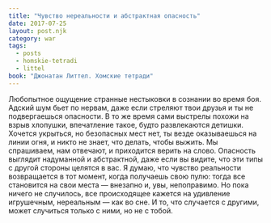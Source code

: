 ```yaml
---
title: "Чувство нереальности и абстрактная опасность"
date: 2017-07-25
layout: post.njk
category: war
tags:
  - posts
  - homskie-tetradi
  - littel
book: "Джонатан Литтел. Хомские тетради"
---
```


Любопытное ощущение странные нестыковки в сознании во время боя. Адский шум бьет по нервам, даже если стреляют твои друзья и ты не подвергаешься опасности. В то же время сами выстрелы похожи на взрыв хлопушки, впечатление такое, будто развлекаются детишки. Хочется укрыться, но безопасных мест нет, ты везде оказываешься на линии огня, и никто не знает, что делать, чтобы выжить. Мы спрашиваем, нам отвечают, и приходится верить на слово. Опасность выглядит надуманной и абстрактной, даже если вы видите, что эти типы с другой стороны целятся в вас. Я думаю, что чувство реальности возвращается в тот момент, когда получаешь свою пулю: тогда все становится на свои места — внезапно и, увы, непоправимо. Но пока ничего не случилось, все происходящее кажется на удивление игрушечным, нереальным — как во сне. И то, что случается с другими, может случиться только с ними, но не с тобой.
